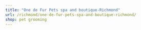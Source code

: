 ```yaml
---
title: "One de Fur Pets spa and boutique-Richmond"
url: /richmond/one-de-fur-pets-spa-and-boutique-richmond/
shop: pet grooming
---
```

